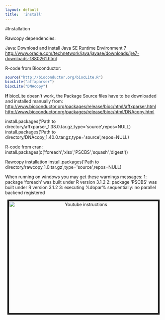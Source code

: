 ```yaml
---
layout: default
title:  'install'
---
```


#Installation

Rawcopy dependencies:

Java:
Download and install Java SE Runtime Environment 7
http://www.oracle.com/technetwork/java/javase/downloads/jre7-downloads-1880261.html


R-code from Bioconductor:

```R
source("http://bioconductor.org/biocLite.R")
biocLite("affxparser")
biocLite("DNAcopy")
```

**If** biocLite doesn't work, the Package Source files have to be downloaded and installed manually from:
http://www.bioconductor.org/packages/release/bioc/html/affxparser.html
http://www.bioconductor.org/packages/release/bioc/html/DNAcopy.html

install.packages('Path to directory/affxparser_1.38.0.tar.gz,type='source',repos=NULL)
install.packages('Path to directory/DNAcopy_1.40.0.tar.gz,type='source',repos=NULL)


R-code from cran:
install.packages(c('foreach','xlsx','PSCBS','squash','digest'))


Rawcopy installation
install.packages('Path to directory/rawcopy_1.0.tar.gz',type='source',repos=NULL)


When running on windows you may get these warnings messages:
1: package ‘foreach’ was built under R version 3.1.2
2: package ‘PSCBS’ was built under R version 3.1.2
3: executing %dopar% sequentially: no parallel backend registered




<p align="center">
<a href="https://www.youtube.com/watch?v=ovWiGns43v4" target="_blank"><img src="http://img.youtube.com/vi/ovWiGns43v4/0.jpg" 
alt="Youtube instructions" width="480" height="360" border="5" /></a>
</p>
